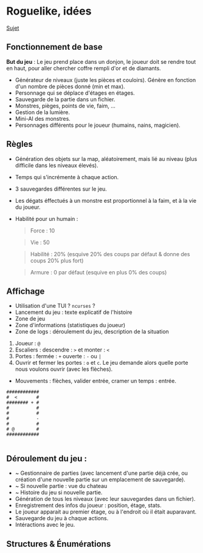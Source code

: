 # Roguelike, idées

[Sujet](SujetsProjets2016.pdf)

## Fonctionnement de base

**But du jeu** : Le jeu prend place dans un donjon, le joueur doit se rendre tout en haut, pour aller chercher coffre rempli d'or et de diamants.

- Générateur de niveaux (juste les pièces et couloirs). Génère en fonction d'un nombre de pièces donné (min et max).
- Personnage qui se déplace d'étages en étages.
- Sauvegarde de la partie dans un fichier.
- Monstres, pièges, points de vie, faim, ...
- Gestion de la lumière.
- Mini-AI des monstres.
- Personnages différents pour le joueur (humains, nains, magicien).

## Règles

- Génération des objets sur la map, aléatoirement, mais lié au niveau (plus difficile dans les niveaux élevés).
- Temps qui s'incrémente à chaque action.
- 3 sauvegardes différentes sur le jeu.
- Les dégats éffectués à un monstre est proportionnel à la faim, et à la vie du joueur.
- Habilité pour un humain :
  > Force : 10

  > Vie   : 50

  > Habilité : 20% (esquive 20% des coups par défaut & donne des coups 20% plus fort)

  > Armure : 0 par défaut (esquive en plus 0% des coups)

## Affichage

- Utilisation d'une TUI ? `ncurses` ?
- Lancement du jeu : texte explicatif de l'histoire
- Zone de jeu
- Zone d'informations (statistiques du joueur)
- Zone de logs : déroulement du jeu, description de la situation


1. Joueur : `@`
2. Escaliers : descendre : `>` et monter : `<`
3. Portes : fermée : `+` ouverte : `-` ou `|`
4. Ouvrir et fermer les portes : `o` et `c`. Le jeu demande alors quelle porte nous voulons ouvrir (avec les flèches).

- Mouvements : flèches, valider entrée, cramer un temps : entrée.


```
############
#  <       #
######## + #
#          #
#          #
#          -
#          #
# @        #
############


```




## Déroulement du jeu :

- ~ Gestionnaire de parties (avec lancement d'une partie déjà crée, ou création d'une nouvelle partie sur un emplacement de sauvegarde).
- ~ Si nouvelle partie : vue du chateau
- ~ Histoire du jeu si nouvelle partie.
- Génération de tous les niveaux (avec leur sauvegardes dans un fichier).
- Enregistrement des infos du joueur : position, étage, stats.
- Le joueur apparait au premier étage, ou à l'endroit où il était auparavant.
- Sauvegarde du jeu à chaque actions.
- Intéractions avec le jeu.


## Structures & Énumérations

